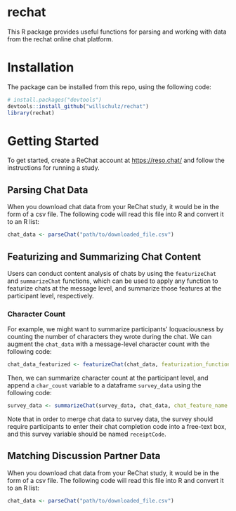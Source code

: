 # rechat
This R package provides useful functions for parsing and working with data from the rechat online chat platform.

# Installation
The package can be installed from this repo, using the following code:

``` r
# install.packages("devtools")
devtools::install_github("willschulz/rechat")
library(rechat)
```

# Getting Started
To get started, create a ReChat account at https://reso.chat/ and follow the instructions for running a study.

## Parsing Chat Data
When you download chat data from your ReChat study, it would be in the form of a csv file.  The following code will read this file into R and convert it to an R list:

``` r
chat_data <- parseChat("path/to/downloaded_file.csv")
```

## Featurizing and Summarizing Chat Content
Users can conduct content analysis of chats by using the `featurizeChat` and `summarizeChat` functions, which can be used to apply any function to featurize chats at the message level, and summarize those features at the participant level, respectively.

### Character Count
For example, we might want to summarize participants' loquaciousness by counting the number of characters they wrote during the chat.  We can augment the `chat_data` with a message-level character count with the following code:

``` r
chat_data_featurized <- featurizeChat(chat_data, featurization_function = nchar)
```

Then, we can summarize character count at the participant level, and append a `char_count` variable to a dataframe `survey_data` using the following code:

``` r
survey_data <- summarizeChat(survey_data, chat_data, chat_feature_name = "nchar", summary_function = sum, na.rm = T, summary_feature_name = "char_count")
```

Note that in order to merge chat data to survey data, the survey should require participants to enter their chat completion code into a free-text box, and this survey variable should be named `receiptCode`.

## Matching Discussion Partner Data
When you download chat data from your ReChat study, it would be in the form of a csv file.  The following code will read this file into R and convert it to an R list:

``` r
chat_data <- parseChat("path/to/downloaded_file.csv")
```

